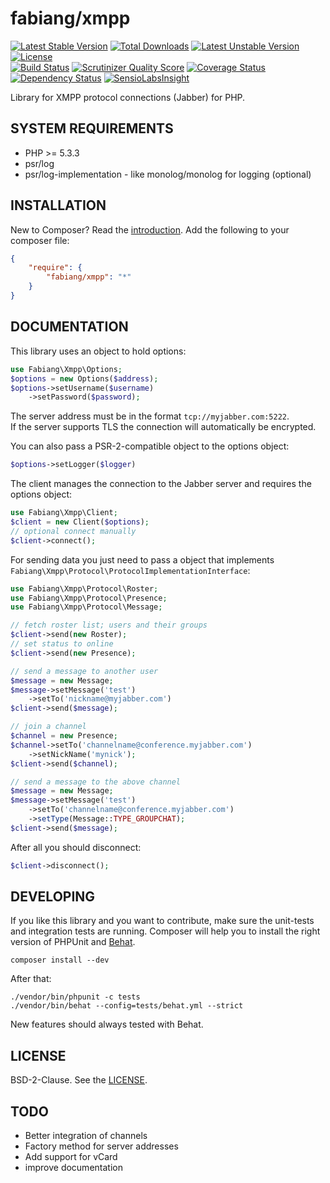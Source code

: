 # fabiang/xmpp

[![Latest Stable Version](https://poser.pugx.org/fabiang/xmpp/v/stable.svg)](https://packagist.org/packages/fabiang/xmpp) [![Total Downloads](https://poser.pugx.org/fabiang/xmpp/downloads.svg)](https://packagist.org/packages/fabiang/xmpp) [![Latest Unstable Version](https://poser.pugx.org/fabiang/xmpp/v/unstable.svg)](https://packagist.org/packages/fabiang/xmpp) [![License](https://poser.pugx.org/fabiang/xmpp/license.svg)](https://packagist.org/packages/fabiang/xmpp)  
[![Build Status](https://travis-ci.org/fabiang/xmpp.png?branch=master)](https://travis-ci.org/fabiang/xmpp) [![Scrutinizer Quality Score](https://scrutinizer-ci.com/g/fabiang/xmpp/badges/quality-score.png?s=2605ad2bc987ff8501b8f749addff43ec1ac7098)](https://scrutinizer-ci.com/g/fabiang/xmpp/) [![Coverage Status](https://img.shields.io/coveralls/fabiang/xmpp.svg)](https://coveralls.io/r/fabiang/xmpp?branch=master) [![Dependency Status](https://gemnasium.com/fabiang/xmpp.png)](https://gemnasium.com/fabiang/xmpp) [![SensioLabsInsight](https://insight.sensiolabs.com/projects/a535cd82-788d-4506-803e-02ede44a9e74/mini.png)](https://insight.sensiolabs.com/projects/a535cd82-788d-4506-803e-02ede44a9e74)

Library for XMPP protocol connections (Jabber) for PHP.

## SYSTEM REQUIREMENTS

- PHP >= 5.3.3
- psr/log
- psr/log-implementation - like monolog/monolog for logging (optional)

## INSTALLATION

New to Composer? Read the [introduction](https://getcomposer.org/doc/00-intro.md#introduction). Add the following to your composer file:

```json
{
    "require": {
        "fabiang/xmpp": "*"
    }
}
```

## DOCUMENTATION

This library uses an object to hold options:

```php
use Fabiang\Xmpp\Options;
$options = new Options($address);
$options->setUsername($username)
    ->setPassword($password);
```

The server address must be in the format `tcp://myjabber.com:5222`.  
If the server supports TLS the connection will automatically be encrypted.

You can also pass a PSR-2-compatible object to the options object:

```php
$options->setLogger($logger)
```

The client manages the connection to the Jabber server and requires the options object:

```php
use Fabiang\Xmpp\Client;
$client = new Client($options);
// optional connect manually
$client->connect();
```

For sending data you just need to pass a object that implements `Fabiang\Xmpp\Protocol\ProtocolImplementationInterface`:

```php
use Fabiang\Xmpp\Protocol\Roster;
use Fabiang\Xmpp\Protocol\Presence;
use Fabiang\Xmpp\Protocol\Message;

// fetch roster list; users and their groups
$client->send(new Roster);
// set status to online
$client->send(new Presence);

// send a message to another user
$message = new Message;
$message->setMessage('test')
    ->setTo('nickname@myjabber.com')
$client->send($message);

// join a channel
$channel = new Presence;
$channel->setTo('channelname@conference.myjabber.com')
    ->setNickName('mynick');
$client->send($channel);

// send a message to the above channel
$message = new Message;
$message->setMessage('test')
    ->setTo('channelname@conference.myjabber.com')
    ->setType(Message::TYPE_GROUPCHAT);
$client->send($message);
```

After all you should disconnect:

```php
$client->disconnect();
```

## DEVELOPING

If you like this library and you want to contribute, make sure the unit-tests and integration tests are running.
Composer will help you to install the right version of PHPUnit and [Behat](http://behat.org/).

    composer install --dev

After that:

    ./vendor/bin/phpunit -c tests
    ./vendor/bin/behat --config=tests/behat.yml --strict

New features should always tested with Behat.

## LICENSE

BSD-2-Clause. See the [LICENSE](LICENSE.md).

## TODO
    
- Better integration of channels
- Factory method for server addresses
- Add support for vCard
- improve documentation
